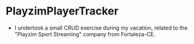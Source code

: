 # PlayzimPlayerTracker


- I undertook a small CRUD exercise during my vacation, related to the "Playzim Sport Streaming" company from Fortaleza-CE.

